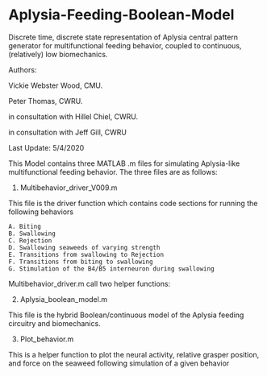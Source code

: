 # Aplysia-Feeding-Boolean-Model
Discrete time, discrete state representation of Aplysia central pattern generator for multifunctional feeding behavior, coupled to continuous, (relatively) low biomechanics.  


Authors:

Vickie Webster Wood, CMU.

Peter Thomas, CWRU.

in consultation with Hillel Chiel, CWRU.

in consultation with Jeff Gill, CWRU

Last Update: 5/4/2020

This Model contains three MATLAB .m files for simulating Aplysia-like multifunctional feeding behavior. The three files are as follows:

1. Multibehavior_driver_V009.m

This file is the driver function which contains code sections for running the following behaviors

	A. Biting
	B. Swallowing
	C. Rejection
	D. Swallowing seaweeds of varying strength
	E. Transitions from swallowing to Rejection
	F. Transitions from biting to swallowing
	G. Stimulation of the B4/B5 interneuron during swallowing
	
Multibehavior_driver.m call two helper functions:
	
2. Aplysia_boolean_model.m

This file is the hybrid Boolean/continuous model of the Aplysia feeding circuitry and biomechanics.

3. Plot_behavior.m

This is a helper function to plot the neural activity, relative grasper position, and force on the seaweed following simulation of a given behavior


